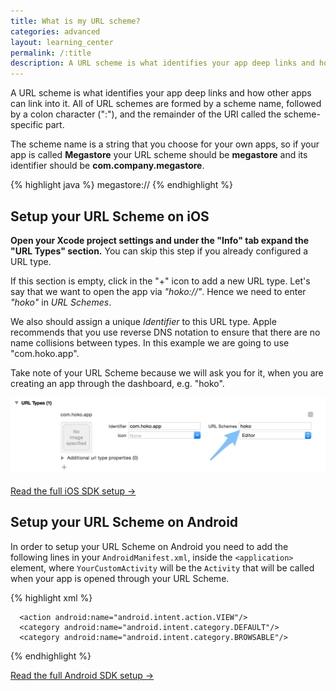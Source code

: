 ```yaml
---
title: What is my URL scheme?
categories: advanced
layout: learning_center
permalink: /:title
description: A URL scheme is what identifies your app deep links and how other apps can link into it.
---
```


A URL scheme is what identifies your app deep links and how other apps can link into it. All of URL
schemes are formed by a scheme name, followed by a colon character (":"), and the remainder of the
URI called the scheme-specific part.

The scheme name is a string that you choose for your own apps, so if your app is called **Megastore** your URL scheme should be **megastore** and its identifier should be **com.company.megastore**.

{% highlight java %}
megastore://
{% endhighlight %}

## Setup your URL Scheme on iOS

**Open your Xcode project settings and under the "Info" tab expand the "URL Types" section.** You can skip this step if you already configured a URL type.

If this section is empty, click in the "+" icon to add a new URL type. Let's say that we want to open the app via *"hoko://"*. Hence we need to enter *"hoko"* in *URL Schemes*.

We also should assign a unique *Identifier* to this URL type. Apple recommends that you use reverse DNS notation to ensure that there are no name collisions between types. In this example we are going to use "com.hoko.app".

Take note of your URL Scheme because we will ask you for it, when you are creating an app through the dashboard, e.g. "hoko".


![URL Scheme](/assets/images/ios_url_schemes.png)  
<br>
<a href="http://support.hokolinks.com/quickstart/ios/" class="btn-next" target="_blank">Read the full iOS SDK setup &#8594;</a>


## Setup your URL Scheme on Android

In order to setup your URL Scheme on Android you need to add the following lines in your `AndroidManifest.xml`, inside the `<application>` element, where `YourCustomActivity` will be the `Activity` that will be called when your app is opened through your URL Scheme.

{% highlight xml %}
<activity android:name="YourCustomActivity">
  <intent-filter>
      <data android:scheme="yourapp" />
      <!-- yourapp:// will be your URL Scheme -->
      
      <action android:name="android.intent.action.VIEW"/>
      <category android:name="android.intent.category.DEFAULT"/>
      <category android:name="android.intent.category.BROWSABLE"/>
  </intent-filter>
</activity>
{% endhighlight %}

<a href="http://support.hokolinks.com/quickstart/android/" class="btn-next" target="_blank">Read the full Android SDK setup &#8594;</a>
